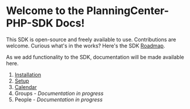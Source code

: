 # Welcome to the PlanningCenter-PHP-SDK Docs!
This SDK is open-source and freely available to use. Contributions are welcome. Curious what's in the works? Here's the SDK [Roadmap](https://encoredigital.atlassian.net/browse/PCO).

As we add functionality to the SDK, documentation will be made available here.

1. [Installation](01-installation/README.md)
2. [Setup](02-setup/README.md)
3. [Calendar](03-calendar/README.md)
4. Groups - *Documentation in progress*
5. People - *Documentation in progress*
